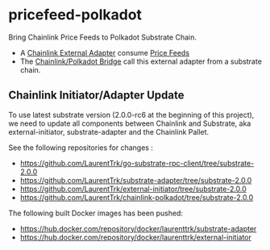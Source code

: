 # pricefeed-polkadot
Bring Chainlink Price Feeds to Polkadot Substrate Chain.

* A [Chainlink External Adapter](https://docs.chain.link/docs/external-adapters) consume [Price Feeds](https://feeds.chain.link/)
* The [Chainlink/Polkadot Bridge](https://github.com/smartcontractkit/chainlink-polkadot) call this external adapter from a substrate chain.


## Chainlink Initiator/Adapter Update

To use latest substrate version (2.0.0-rc6 at the beginning of this project), we need to update all components between Chainlink and Substrate, aka external-initiator, substrate-adapter and the Chainlink Pallet.

See the following repositories for changes :

* https://github.com/LaurentTrk/go-substrate-rpc-client/tree/substrate-2.0.0
* https://github.com/LaurentTrk/substrate-adapter/tree/substrate-2.0.0
* https://github.com/LaurentTrk/external-initiator/tree/substrate-2.0.0
* https://github.com/LaurentTrk/chainlink-polkadot/tree/substrate-2.0.0

The following built Docker images has been pushed:
* https://hub.docker.com/repository/docker/laurenttrk/substrate-adapter
* https://hub.docker.com/repository/docker/laurenttrk/external-initiator


